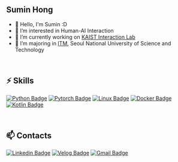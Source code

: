 <!--
**dripdropdr/dripdropdr** is a ✨ _special_ ✨ repository because its `README.md` (this file) appears on your GitHub profile.

Here are some ideas to get you started:

- 🔭 I’m currently working on ...
- 🌱 I’m currently learning ...
- 👯 I’m looking to collaborate on ...
- 🤔 I’m looking for help with ...
- 💬 Ask me about ...
- 📫 How to reach me: ...
- 😄 Pronouns: ...
- ⚡ Fun fact: ...
-->
## Sumin Hong

- 👋 Hello, I'm Sumin :D
- 🤔 I’m interested in Human-AI Interaction
- 🔭 I’m currently working on [KAIST Interaction Lab](https://www.kixlab.org)
- 🌱 I’m majoring in [ITM](https://itm.seoultech.ac.kr), Seoul National University of Science and Technology

<br>

## ⚡ Skills
<div>
  
[![Python Badge](https://img.shields.io/badge/-Python-3776AB?style=flat-square&logo=Python&logoColor=white)]()
[![Pytorch Badge](https://img.shields.io/badge/-Pytorch-EE4C2C?style=flat-square&logo=PyTorch&logoColor=white)]()
[![Linux Badge](https://img.shields.io/badge/-Linux-FCC624?style=flat-square&logo=Linux&logoColor=white)]()
[![Docker Badge](https://img.shields.io/badge/-Docker-2496ED?style=flat-square&logo=Docker&logoColor=white)]()
[![Kotlin Badge](https://img.shields.io/badge/-Kotlin-7F52FF?style=flat-square&logo=Kotlin&logoColor=white)]()

</div>

<br>

## 📫 Contacts

<div>
  
[![Linkedin Badge](https://img.shields.io/badge/-LinkedIn-blue?style=flat-square&logo=Linkedin&logoColor=white&link=https://www.linkedin.com/in/sumin-hong-b43931221/)](https://www.linkedin.com/in/sumin-hong-b43931221/)
[![Velog Badge](https://img.shields.io/badge/-Velog-20C997?style=flat-square&logo=Velog&logoColor=white&link=https://velog.io/@dripdropdr/)](https://velog.io/@dripdropdr/)
[![Gmail Badge](https://img.shields.io/badge/Gmail-d14836?style=flat-square&logo=Gmail&logoColor=white&link=mailto:workingsumin@gmail.com)](mailto:workingsumin@gmail.com)

</div>
  
<br>
